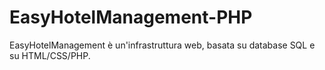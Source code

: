 # EasyHotelManagement-PHP
EasyHotelManagement è un'infrastruttura web, basata su database SQL e su HTML/CSS/PHP.
